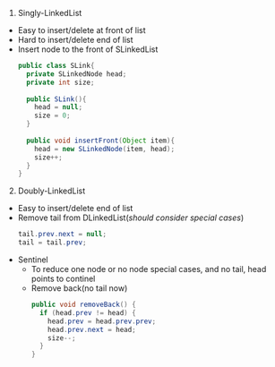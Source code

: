 1. Singly-LinkedList
  - Easy to insert/delete at front of list
  - Hard to insert/delete end of list
  - Insert node to the front of SLinkedList
    ```java
    public class SLink{
      private SLinkedNode head;
      private int size;
      
      public SLink(){
        head = null;
        size = 0;
      }
      
      public void insertFront(Object item){
        head = new SLinkedNode(item, head);
        size++;
      }
    }
    ```

2. Doubly-LinkedList
  - Easy to insert/delete end of list
  - Remove tail from DLinkedList(_should consider special cases_)
    ```java
    tail.prev.next = null;
    tail = tail.prev;
    ```
  - Sentinel
    * To reduce one node or no node special cases, and no tail, head points to continel
    * Remove back(no tail now)
      ```java
      public void removeBack() {
        if (head.prev != head) {
          head.prev = head.prev.prev;
          head.prev.next = head;
          size--;
        } 
      }
      ```
  
